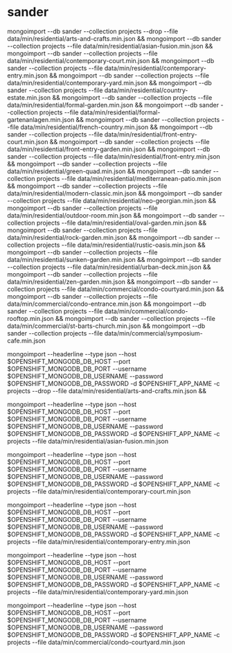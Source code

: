 # sander

mongoimport --db sander --collection projects --drop --file data/min/residential/arts-and-crafts.min.json &&
mongoimport --db sander --collection projects --file data/min/residential/asian-fusion.min.json &&
mongoimport --db sander --collection projects --file data/min/residential/contemporary-court.min.json &&
mongoimport --db sander --collection projects --file data/min/residential/contemporary-entry.min.json &&
mongoimport --db sander --collection projects --file data/min/residential/contemporary-yard.min.json &&
mongoimport --db sander --collection projects --file data/min/residential/country-estate.min.json &&
mongoimport --db sander --collection projects --file data/min/residential/formal-garden.min.json &&
mongoimport --db sander --collection projects --file data/min/residential/formal-gartenanlagen.min.json &&
mongoimport --db sander --collection projects --file data/min/residential/french-country.min.json &&
mongoimport --db sander --collection projects --file data/min/residential/front-entry-court.min.json &&
mongoimport --db sander --collection projects --file data/min/residential/front-entry-garden.min.json &&
mongoimport --db sander --collection projects --file data/min/residential/front-entry.min.json &&
mongoimport --db sander --collection projects --file data/min/residential/green-quad.min.json &&
mongoimport --db sander --collection projects --file data/min/residential/mediterranean-patio.min.json &&
mongoimport --db sander --collection projects --file data/min/residential/modern-classic.min.json &&
mongoimport --db sander --collection projects --file data/min/residential/neo-georgian.min.json &&
mongoimport --db sander --collection projects --file data/min/residential/outdoor-room.min.json &&
mongoimport --db sander --collection projects --file data/min/residential/oval-garden.min.json &&
mongoimport --db sander --collection projects --file data/min/residential/rock-garden.min.json &&
mongoimport --db sander --collection projects --file data/min/residential/rustic-oasis.min.json &&
mongoimport --db sander --collection projects --file data/min/residential/sunken-garden.min.json &&
mongoimport --db sander --collection projects --file data/min/residential/urban-deck.min.json &&
mongoimport --db sander --collection projects --file data/min/residential/zen-garden.min.json &&
mongoimport --db sander --collection projects --file data/min/commercial/condo-courtyard.min.json &&
mongoimport --db sander --collection projects --file data/min/commercial/condo-entrance.min.json &&
mongoimport --db sander --collection projects --file data/min/commercial/condo-rooftop.min.json &&
mongoimport --db sander --collection projects --file data/min/commercial/st-barts-church.min.json &&
mongoimport --db sander --collection projects --file data/min/commercial/symposium-cafe.min.json

mongoimport --headerline --type json --host $OPENSHIFT_MONGODB_DB_HOST --port $OPENSHIFT_MONGODB_DB_PORT --username $OPENSHIFT_MONGODB_DB_USERNAME --password $OPENSHIFT_MONGODB_DB_PASSWORD -d $OPENSHIFT_APP_NAME -c projects --drop --file data/min/residential/arts-and-crafts.min.json &&

mongoimport --headerline --type json --host $OPENSHIFT_MONGODB_DB_HOST --port $OPENSHIFT_MONGODB_DB_PORT --username $OPENSHIFT_MONGODB_DB_USERNAME --password $OPENSHIFT_MONGODB_DB_PASSWORD -d $OPENSHIFT_APP_NAME -c projects --file data/min/residential/asian-fusion.min.json

mongoimport --headerline --type json --host $OPENSHIFT_MONGODB_DB_HOST --port $OPENSHIFT_MONGODB_DB_PORT --username $OPENSHIFT_MONGODB_DB_USERNAME --password $OPENSHIFT_MONGODB_DB_PASSWORD -d $OPENSHIFT_APP_NAME -c projects --file data/min/residential/contemporary-court.min.json

mongoimport --headerline --type json --host $OPENSHIFT_MONGODB_DB_HOST --port $OPENSHIFT_MONGODB_DB_PORT --username $OPENSHIFT_MONGODB_DB_USERNAME --password $OPENSHIFT_MONGODB_DB_PASSWORD -d $OPENSHIFT_APP_NAME -c projects --file data/min/residential/contemporary-entry.min.json

mongoimport --headerline --type json --host $OPENSHIFT_MONGODB_DB_HOST --port $OPENSHIFT_MONGODB_DB_PORT --username $OPENSHIFT_MONGODB_DB_USERNAME --password $OPENSHIFT_MONGODB_DB_PASSWORD -d $OPENSHIFT_APP_NAME -c projects --file data/min/residential/contemporary-yard.min.json





mongoimport --headerline --type json --host $OPENSHIFT_MONGODB_DB_HOST --port $OPENSHIFT_MONGODB_DB_PORT --username $OPENSHIFT_MONGODB_DB_USERNAME --password $OPENSHIFT_MONGODB_DB_PASSWORD -d $OPENSHIFT_APP_NAME -c projects --file data/min/commercial/condo-courtyard.min.json